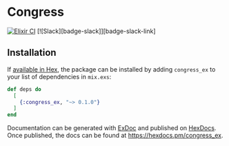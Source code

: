 # Congress

<!-- MDOC !-->

[![Elixir CI](https://github.com/joshrotenberg/congress_ex/actions/workflows/ci.yml/badge.svg)](https://github.com/joshrotenberg/congress_ex/actions/workflows/ci.yml)
[![Slack][badge-slack]][badge-slack-link]

## Installation

If [available in Hex](https://hex.pm/docs/publish), the package can be installed
by adding `congress_ex` to your list of dependencies in `mix.exs`:

```elixir
def deps do
  [
    {:congress_ex, "~> 0.1.0"}
  ]
end
```

Documentation can be generated with [ExDoc](https://github.com/elixir-lang/ex_doc)
and published on [HexDocs](https://hexdocs.pm). Once published, the docs can
be found at <https://hexdocs.pm/congress_ex>.

